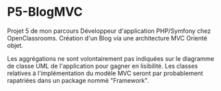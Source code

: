 # P5-BlogMVC
Projet 5 de mon parcours Développeur d'application PHP/Symfony chez OpenClassrooms.
Création d'un Blog via une architecture MVC Orienté objet.

Les aggrégations ne sont volontairement pas indiquées sur le diagramme de classe UML de l'application pour gagner en lisibilité.
Les classes relatives à l'implémentation du modèle MVC seront par probablement rapatriées dans un package nommé "Framework". 
